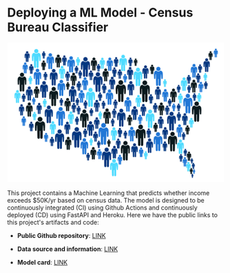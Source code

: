# Deploying a ML Model - Census Bureau Classifier

![](./images/census-map-of-people.jpg)

This project contains a Machine Learning that predicts whether income exceeds $50K/yr based on census data. The model is designed to be continuously integrated (CI) using Github Actions and continuously deployed (CD) using FastAPI and Heroku. Here we have the public links to this project's artifacts and code:

* **Public Github repository**: [LINK](https://github.com/jledesmau/census_pr3)

* **Data source and information**: [LINK](https://archive.ics.uci.edu/ml/datasets/census+income)

* **Model card**: [LINK](https://github.com/jledesmau/census_pr3/blob/master/model_card.md)
